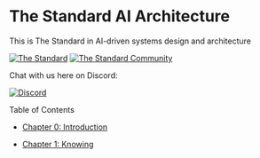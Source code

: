 # The Standard AI Architecture
This is The Standard in AI-driven systems design and architecture

[![The Standard](https://img.shields.io/github/v/release/hassanhabib/The-Standard?style=default&label=Standard%20Version&color=2ea44f)](https://github.com/hassanhabib/The-Standard)
[![The Standard Community](https://img.shields.io/discord/934130100008538142?style=default&color=%237289da&label=The%20Standard%20Community&logo=Discord)](https://discord.gg/vdPZ7hS52X)

Chat with us here on Discord:

[![Discord](https://discord.com/api/guilds/934130100008538142/widget.png?style=banner2)](https://discord.gg/vdPZ7hS52X)

Table of Contents
- [Chapter 0: Introduction](https://github.com/hassanhabib/The-Standard-AI-Architecture/blob/main/Chapter%200%3A%20Introduction/Chapter%200%3A%20Introduction.md)

- [Chapter 1: Knowing](hhttps://github.com/hassanhabib/The-Standard-AI-Architecture/blob/main/Chapter%201%20Knowing/Chapter%201%20Knowing.md)
